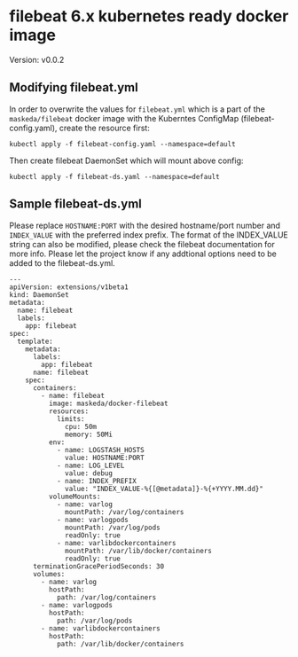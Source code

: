 # filebeat 6.x kubernetes ready docker image
Version: v0.0.2

## Modifying filebeat.yml
In order to overwrite the values for ```filebeat.yml``` which is a part of the ```maskeda/filebeat``` docker image with the Kuberntes ConfigMap (filebeat-config.yaml), create the resource first:
```
kubectl apply -f filebeat-config.yaml --namespace=default
```

Then create filebeat DaemonSet which will mount above config:
```
kubectl apply -f filebeat-ds.yaml --namespace=default
```

## Sample filebeat-ds.yml
Please replace ```HOSTNAME:PORT``` with the desired hostname/port number and ```INDEX_VALUE``` with the preferred index prefix. The format of the INDEX_VALUE string can also be modified, please check the filebeat documentation for more info.  Please let the project know if any addtional options need to be added to the filebeat-ds.yml.
```
---
apiVersion: extensions/v1beta1
kind: DaemonSet
metadata:
  name: filebeat
  labels:
    app: filebeat
spec:
  template:
    metadata:
      labels:
        app: filebeat
      name: filebeat
    spec:
      containers:
        - name: filebeat
          image: maskeda/docker-filebeat
          resources:
            limits:
              cpu: 50m
              memory: 50Mi
          env:
            - name: LOGSTASH_HOSTS
              value: HOSTNAME:PORT
            - name: LOG_LEVEL
              value: debug
            - name: INDEX_PREFIX
              value: "INDEX_VALUE-%{[@metadata]}-%{+YYYY.MM.dd}"
          volumeMounts:
            - name: varlog
              mountPath: /var/log/containers
            - name: varlogpods
              mountPath: /var/log/pods
              readOnly: true
            - name: varlibdockercontainers
              mountPath: /var/lib/docker/containers
              readOnly: true
      terminationGracePeriodSeconds: 30
      volumes:
        - name: varlog
          hostPath:
            path: /var/log/containers
        - name: varlogpods
          hostPath:
            path: /var/log/pods
        - name: varlibdockercontainers
          hostPath:
            path: /var/lib/docker/containers
```
